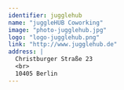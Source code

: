 ```yaml
---
identifier: jugglehub
name: "juggleHUB Coworking"
image: "photo-jugglehub.jpg"
logo: "logo-jugglehub.png"
link: "http://www.jugglehub.de"
address: |
  Christburger Straße 23
  <br>
  10405 Berlin
---
```

